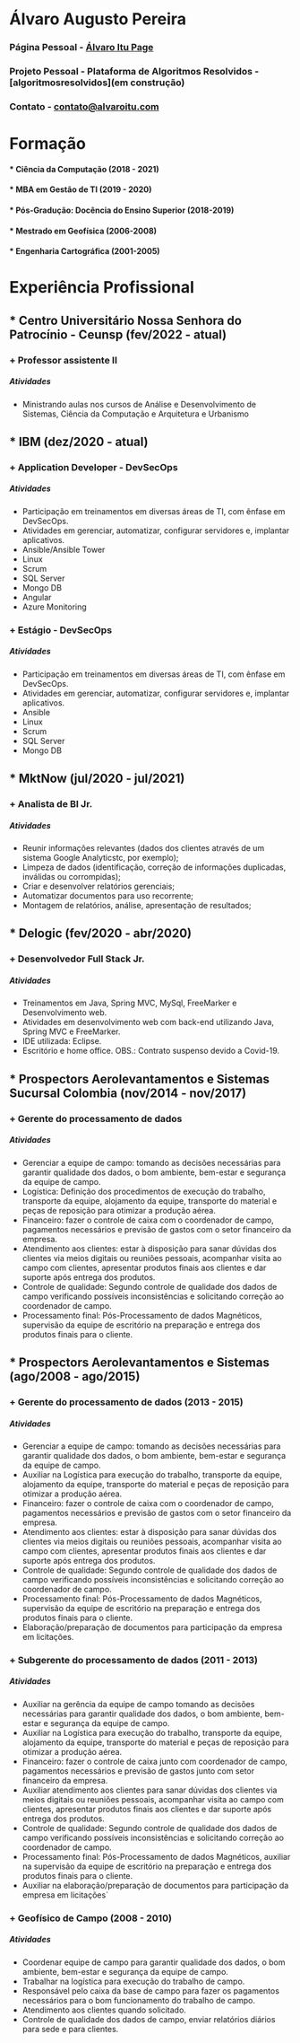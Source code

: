 # Álvaro Augusto Pereira

### Página Pessoal - [Álvaro Itu Page](https://alvaroitu.github.io/)

### Projeto Pessoal - Plataforma de Algoritmos Resolvidos - [algoritmosresolvidos](em construção)

### Contato - contato@alvaroitu.com



# Formação
#### * Ciência da Computação (2018 - 2021)
#### * MBA em Gestão de TI (2019 - 2020)
#### * Pós-Gradução: Docência do Ensino Superior (2018-2019)
#### * Mestrado em Geofísica (2006-2008)
#### * Engenharia Cartográfica (2001-2005)

# Experiência Profissional

## * Centro Universitário Nossa Senhora do Patrocínio - Ceunsp (fev/2022 - atual)
### + Professor assistente II
##### Atividades
- Ministrando aulas nos cursos de Análise e Desenvolvimento de Sistemas, Ciência da Computação e Arquitetura e Urbanismo

## * IBM (dez/2020 - atual) 
### + Application Developer - DevSecOps
##### Atividades
- Participação em treinamentos em diversas áreas de TI, com ênfase em DevSecOps.
- Atividades em gerenciar, automatizar, configurar servidores e, implantar aplicativos.
- Ansible/Ansible Tower
- Linux
- Scrum
- SQL Server
- Mongo DB
- Angular
- Azure Monitoring

### + Estágio - DevSecOps
##### Atividades
- Participação em treinamentos em diversas áreas de TI, com ênfase em DevSecOps.
- Atividades em gerenciar, automatizar, configurar servidores e, implantar aplicativos.
- Ansible
- Linux
- Scrum
- SQL Server
- Mongo DB

## * MktNow (jul/2020 - jul/2021)
### + Analista de BI Jr.
##### Atividades
- Reunir informações relevantes (dados dos clientes através de um sistema Google Analyticstc, por exemplo);
- Limpeza de dados (identificação, correção de informações duplicadas, inválidas ou corrompidas);
- Criar e desenvolver relatórios gerenciais;
- Automatizar documentos para uso recorrente;
- Montagem de relatórios, análise, apresentação de resultados; 

## * Delogic (fev/2020 - abr/2020)
### + Desenvolvedor Full Stack Jr.
##### Atividades
- Treinamentos em Java, Spring MVC, MySql, FreeMarker e Desenvolvimento web. 
- Atividades em desenvolvimento web com back-end utilizando Java, Spring MVC e FreeMarker.
- IDE utilizada: Eclipse.
- Escritório e home office.
OBS.: Contrato suspenso devido a Covid-19.

## * Prospectors Aerolevantamentos e Sistemas Sucursal Colombia (nov/2014 - nov/2017)
### + Gerente do processamento de dados
##### Atividades
- Gerenciar a equipe de campo: tomando as decisões necessárias para garantir qualidade dos dados, o bom ambiente, bem-estar e segurança da equipe de campo. 
- Logística: Definição dos procedimentos de execução do trabalho, transporte da equipe, alojamento da equipe, transporte do material e peças de reposição para otimizar a produção aérea. 
- Financeiro: fazer o controle de caixa com o coordenador de campo, pagamentos necessários e previsão de gastos com o setor financeiro da empresa. 
- Atendimento aos clientes: estar à disposição para sanar dúvidas dos clientes via meios digitais ou reuniões pessoais, acompanhar visita ao campo com clientes, apresentar produtos finais aos clientes e dar suporte após entrega dos produtos. 
- Controle de qualidade: Segundo controle de qualidade dos dados de campo verificando possíveis inconsistências e solicitando correção ao coordenador de campo. 
- Processamento final: Pós-Processamento de dados Magnéticos, supervisão da equipe de escritório na preparação e entrega dos produtos finais para o cliente.

## * Prospectors Aerolevantamentos e Sistemas (ago/2008 - ago/2015)
### + Gerente do processamento de dados (2013 - 2015)
##### Atividades
- Gerenciar a equipe de campo: tomando as decisões necessárias para garantir qualidade dos dados, o bom ambiente, bem-estar e segurança da equipe de campo. 
- Auxiliar na Logística para execução do trabalho, transporte da equipe, alojamento da equipe, transporte do material e peças de reposição para otimizar a produção aérea. 
- Financeiro: fazer o controle de caixa com o coordenador de campo, pagamentos necessários e previsão de gastos com o setor financeiro da empresa. 
- Atendimento aos clientes: estar à disposição para sanar dúvidas dos clientes via meios digitais ou reuniões pessoais, acompanhar visita ao campo com clientes, apresentar produtos finais aos clientes e dar suporte após entrega dos produtos. 
- Controle de qualidade: Segundo controle de qualidade dos dados de campo verificando possíveis inconsistências e solicitando correção ao coordenador de campo. 
- Processamento final: Pós-Processamento de dados Magnéticos, supervisão da equipe de escritório na preparação e entrega dos produtos finais para o cliente.
- Elaboração/preparação de documentos para participação da empresa em licitações.

### + Subgerente do processamento de dados (2011 - 2013)
##### Atividades
- Auxiliar na gerência da equipe de campo tomando as decisões necessárias para garantir qualidade dos dados, o bom ambiente, bem-estar e segurança da equipe de campo. 
- Auxiliar na Logística para execução do trabalho, transporte da equipe, alojamento da equipe, transporte do material e peças de reposição para otimizar a produção aérea. 
- Financeiro: fazer o controle de caixa junto com coordenador de campo, pagamentos necessários e previsão de gastos junto com setor financeiro da empresa. 
- Auxiliar atendimento aos clientes para sanar dúvidas dos clientes via meios digitais ou reuniões pessoais, acompanhar visita ao campo com clientes, apresentar produtos finais aos clientes e dar suporte após entrega dos produtos. 
- Controle de qualidade: Segundo controle de qualidade dos dados de campo verificando possíveis inconsistências e solicitando correção ao coordenador de campo. 
- Processamento final: Pós-Processamento de dados Magnéticos, auxiliar na supervisão da equipe de escritório na preparação e entrega dos produtos finais para o cliente.
- Auxiliar na elaboração/preparação de documentos para participação da empresa em licitações`

### + Geofísico de Campo (2008 - 2010)
##### Atividades
- Coordenar equipe de campo para garantir qualidade dos dados, o bom ambiente, bem-estar e segurança da equipe de campo. 
- Trabalhar na logística para execução do trabalho de campo. 
- Responsável pelo caixa da base de campo para fazer os pagamentos necessários para o bom funcionamento do trabalho de campo. 
- Atendimento aos clientes quando solicitado. 
- Controle de qualidade dos dados de campo, enviar relatórios diários para sede e para clientes.
